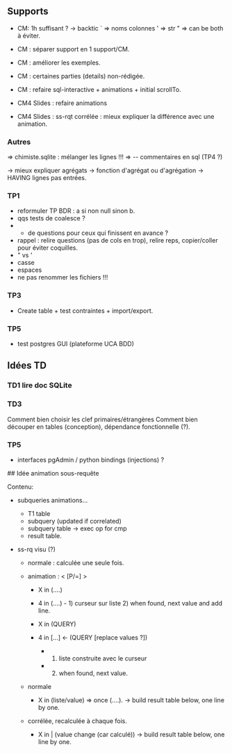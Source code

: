 
## Supports

- CM: 1h suffisant ?
-> backtic ` => noms colonnes
           ' => str
	   " => can be both à éviter.

- CM : séparer support en 1 support/CM.
- CM : améliorer les exemples.
- CM : certaines parties (details) non-rédigée.
- CM : refaire sql-interactive + animations + initial scrollTo.
- CM4 Slides : refaire animations
- CM4 Slides : ss-rqt corrélée : mieux expliquer la différence avec une animation.

### Autres

=> chimiste.sqlite : mélanger les lignes !!!
=> -- commentaires en sql (TP4 ?)

-> mieux expliquer agrégats
-> fonction d'agrégat ou d'agrégation
-> HAVING lignes pas entrées.

### TP1


- reformuler TP BDR : a si non null sinon b.
- qqs tests de coalesce ?
- + de questions pour ceux qui finissent en avance ?
- rappel : relire questions (pas de cols en trop), relire reps, copier/coller pour éviter coquilles.
- " vs '
- casse
- espaces
- ne pas renommer les fichiers !!!

### TP3

- Create table + test contraintes + import/export.

### TP5

- test postgres GUI (plateforme UCA BDD)

## Idées TD

### TD1 lire doc SQLite

### TD3

Comment bien choisir les clef primaires/étrangères
Comment bien découper en tables (conception), dépendance fonctionnelle (?).

### TP5

- interfaces pgAdmin / python bindings (injections) ?

## Idée animation sous-requête

Contenu:
  - subqueries animations...
    - T1 table
    - subquery (updated if correlated)
    - subquery table
    -> exec op for cmp
    - result table.

- ss-rq visu (?)
  - normale : calculée une seule fois.

  - animation : < [P/=] >
    - X in (....)
    - 4 in (....) - 1) curseur sur liste 2) when found, next value and add line.

    - X in (QUERY)
    - 4 in [...] <- (QUERY [replace values ?])
      - 1) liste construite avec le curseur
      - 2) when found, next value.

  - normale
    - X in (liste/value) => once (....). 
      -> build result table below, one line by one.
  - corrélée, recalculée à chaque fois.
    - X in | (value change (car calculé))
      -> build result table below, one line by one.
